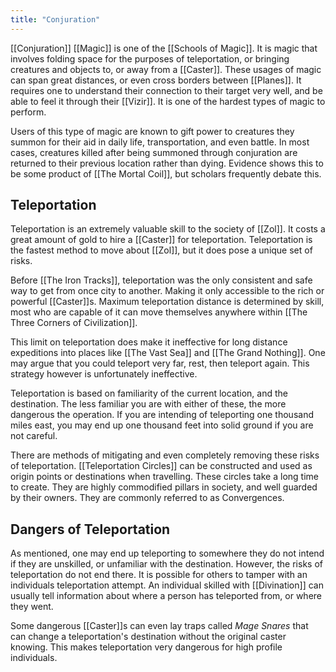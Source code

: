 ```yaml
---
title: "Conjuration"
---
```

[[Conjuration]] [[Magic]] is one of the [[Schools of Magic]]. It is magic that involves folding space for the purposes of teleportation, or bringing creatures and objects to, or away from a [[Caster]]. These usages of magic can span great distances, or even cross borders between [[Planes]]. It requires one to understand their connection to their target very well, and be able to feel it through their [[Vizir]]. It is one of the hardest types of magic to perform.

Users of this type of magic are known to gift power to creatures they summon for their aid in daily life, transportation, and even battle. In most cases, creatures killed after being summoned through conjuration are returned to their previous location rather than dying. Evidence shows this to be some product of [[The Mortal Coil]], but scholars frequently debate this.

## Teleportation
Teleportation is an extremely valuable skill to the society of [[Zol]]. It costs a great amount of gold to hire a [[Caster]] for teleportation. Teleportation is the fastest method to move about [[Zol]], but it does pose a unique set of risks.

Before [[The Iron Tracks]], teleportation was the only consistent and safe way to get from once city to another. Making it only accessible to the rich or powerful [[Caster]]s. Maximum teleportation distance is determined by skill, most who are capable of it can move themselves anywhere within [[The Three Corners of Civilization]]. 

This limit on teleportation does make it ineffective for long distance expeditions into places like [[The Vast Sea]] and [[The Grand Nothing]]. One may argue that you could teleport very far, rest, then teleport again. This strategy however is unfortunately ineffective.

Teleportation is based on familiarity of the current location, and the destination. The less familiar you are with either of these, the more dangerous the operation. If you are intending of teleporting one thousand miles east, you may end up one thousand feet into solid ground if you are not careful.

There are methods of mitigating and even completely removing these risks of teleportation. [[Teleportation Circles]] can be constructed and used as origin points or destinations when travelling. These circles take a long time to create. They are highly commodified pillars in society, and well guarded by their owners. They are commonly referred to as Convergences.

## Dangers of Teleportation
As mentioned, one may end up teleporting to somewhere they do not intend if they are unskilled, or unfamiliar with the destination. However, the risks of teleportation do not end there. It is possible for others to tamper with an individuals teleportation attempt. An individual skilled with [[Divination]] can usually tell information about where a person has teleported from, or where they went.

Some dangerous [[Caster]]s can even lay traps called *Mage Snares* that can change a teleportation's destination without the original caster knowing. This makes teleportation very dangerous for high profile individuals.